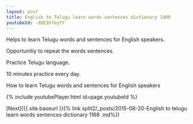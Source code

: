 ```yaml
---
layout: post
title: English to Telugu learn words sentences dictionary 1408 
youtubeId: -X6E1h7eytY
---
```

 
 
Helps to learn Telugu words and sentences for English speakers.

Opportunitiy to repeat the words sentences. 

Practice Telugu language. 
 
10 minutes practice every day. 
 
How to learn Telugu words and sentences for English speakers 
 
{% include youtubePlayer.html id=page.youtubeId %}
 
 
[Next]({{ site.baseurl }}{% link  split2/_posts/2015-08-20-English to telugu learn words sentences dictionary 1168 .md%})
 

